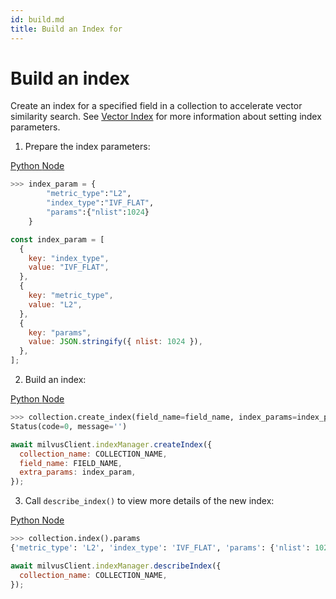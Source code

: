 ```yaml
---
id: build.md
title: Build an Index for
---
```


# Build an index

Create an index for a specified field in a collection to accelerate vector similarity search. See [Vector Index](index.md) for more information about setting index parameters.

1. Prepare the index parameters:

<div class="multipleCode">
  <a href="?python">Python </a>
  <a href="?javascript">Node</a>
</div>


```python
>>> index_param = {
        "metric_type":"L2",
        "index_type":"IVF_FLAT",
        "params":{"nlist":1024}
    }
```

```javascript
const index_param = [
  {
    key: "index_type",
    value: "IVF_FLAT",
  },
  {
    key: "metric_type",
    value: "L2",
  },
  {
    key: "params",
    value: JSON.stringify({ nlist: 1024 }),
  },
];
```

2. Build an index:

<div class="multipleCode">
  <a href="?python">Python </a>
  <a href="?javascript">Node</a>
</div>


```python
>>> collection.create_index(field_name=field_name, index_params=index_param)
Status(code=0, message='')
```

```javascript
await milvusClient.indexManager.createIndex({
  collection_name: COLLECTION_NAME,
  field_name: FIELD_NAME,
  extra_params: index_param,
});
```

3. Call `describe_index()` to view more details of the new index:

<div class="multipleCode">
  <a href="?python">Python </a>
  <a href="?javascript">Node</a>
</div>


```python
>>> collection.index().params
{'metric_type': 'L2', 'index_type': 'IVF_FLAT', 'params': {'nlist': 1024}}
```

```javascript
await milvusClient.indexManager.describeIndex({
  collection_name: COLLECTION_NAME,
});
```

